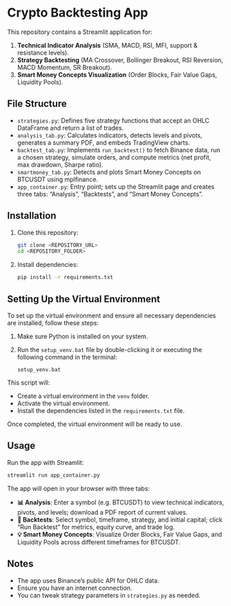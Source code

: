 # Crypto Backtesting App

This repository contains a Streamlit application for:

1. **Technical Indicator Analysis** (SMA, MACD, RSI, MFI, support & resistance levels).
2. **Strategy Backtesting** (MA Crossover, Bollinger Breakout, RSI Reversion, MACD Momentum, SR Breakout).
3. **Smart Money Concepts Visualization** (Order Blocks, Fair Value Gaps, Liquidity Pools).

## File Structure

- `strategies.py`: Defines five strategy functions that accept an OHLC DataFrame and return a list of trades.
- `analysis_tab.py`: Calculates indicators, detects levels and pivots, generates a summary PDF, and embeds TradingView charts.
- `backtest_tab.py`: Implements `run_backtest()` to fetch Binance data, run a chosen strategy, simulate orders, and compute metrics (net profit, max drawdown, Sharpe ratio).
- `smartmoney_tab.py`: Detects and plots Smart Money Concepts on BTCUSDT using mplfinance.
- `app_container.py`: Entry point; sets up the Streamlit page and creates three tabs: “Analysis”, “Backtests”, and “Smart Money Concepts”.

## Installation

1. Clone this repository:
   ```bash
   git clone <REPOSITORY_URL>
   cd <REPOSITORY_FOLDER>
   ```
2. Install dependencies:
   ```bash
   pip install -r requirements.txt
   ```

## Setting Up the Virtual Environment

To set up the virtual environment and ensure all necessary dependencies are installed, follow these steps:

1. Make sure Python is installed on your system.
2. Run the `setup_venv.bat` file by double-clicking it or executing the following command in the terminal:

   ```
   setup_venv.bat
   ```

This script will:

- Create a virtual environment in the `venv` folder.
- Activate the virtual environment.
- Install the dependencies listed in the `requirements.txt` file.

Once completed, the virtual environment will be ready to use.

## Usage

Run the app with Streamlit:

```bash
streamlit run app_container.py
```

The app will open in your browser with three tabs:

- **📊 Analysis**: Enter a symbol (e.g. BTCUSDT) to view technical indicators, pivots, and levels; download a PDF report of current values.
- **🔄 Backtests**: Select symbol, timeframe, strategy, and initial capital; click “Run Backtest” for metrics, equity curve, and trade log.
- **💡 Smart Money Concepts**: Visualize Order Blocks, Fair Value Gaps, and Liquidity Pools across different timeframes for BTCUSDT.

## Notes

- The app uses Binance’s public API for OHLC data.
- Ensure you have an internet connection.
- You can tweak strategy parameters in `strategies.py` as needed.